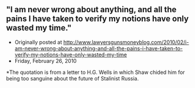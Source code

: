 ## &#34;I am never wrong about anything, and all the pains I have taken to verify my notions have only wasted my time.&#34;

 * Originally posted at http://www.lawyersgunsmoneyblog.com/2010/02/i-am-never-wrong-about-anything-and-all-the-pains-i-have-taken-to-verify-my-notions-have-only-wasted-my-time
 * Friday, February 26, 2010

\*The quotation is from a letter to H.G. Wells in which Shaw chided him for being too sanguine about the future of Stalinist Russia.